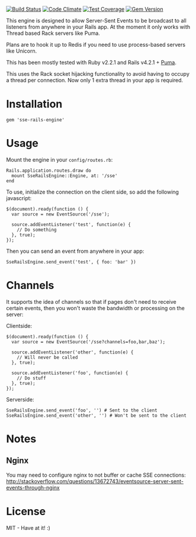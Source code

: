 [![Build Status](https://travis-ci.org/henders/sse-rails-engine.svg?branch=master)](https://travis-ci.org/henders/sse-rails-engine)
[![Code Climate](https://codeclimate.com/github/henders/sse-rails-engine/badges/gpa.svg)](https://codeclimate.com/github/henders/sse-rails-engine)
[![Test Coverage](https://codeclimate.com/github/henders/sse-rails-engine/badges/coverage.svg)](https://codeclimate.com/github/henders/sse-rails-engine)
[![Gem Version](https://badge.fury.io/rb/sse-rails-engine.svg)](http://badge.fury.io/rb/sse-rails-engine)

This engine is designed to allow Server-Sent Events to be broadcast to all listeners from anywhere
in your Rails app.
At the moment it only works with Thread based Rack servers like Puma.

Plans are to hook it up to Redis if you need to use process-based servers like Unicorn.

This has been mostly tested with Ruby v2.2.1 and Rails v4.2.1 + [Puma][puma].

This uses the Rack socket hijacking functionality to avoid having to occupy a thread per connection. Now
only 1 extra thread in your app is required.

[puma]: https://github.com/puma/puma

# Installation
```
gem 'sse-rails-engine'
```

# Usage

Mount the engine in your ```config/routes.rb```:
```
Rails.application.routes.draw do
  mount SseRailsEngine::Engine, at: '/sse'
end
```

To use, initialize the connection on the client side, so add the following javascript:
```
$(document).ready(function () {
  var source = new EventSource('/sse');

  source.addEventListener('test', function(e) {
    // Do something
  }, true);
});

```

Then you can send an event from anywhere in your app:
```
SseRailsEngine.send_event('test', { foo: 'bar' })
```

# Channels

It supports the idea of channels so that if pages don't need to receive certain events, then you won't waste
the bandwidth or processing on the server:

Clientside:
```
$(document).ready(function () {
  var source = new EventSource('/sse?channels=foo,bar,baz');

  source.addEventListener('other', function(e) {
    // Will never be called
  }, true);

  source.addEventListener('foo', function(e) {
    // Do stuff
  }, true);
});

```
Serverside:
```
SseRailsEngine.send_event('foo', '') # Sent to the client
SseRailsEngine.send_event('other', '') # Won't be sent to the client
```

# Notes

## Nginx
You may need to configure nginx to not buffer or cache SSE connections:
http://stackoverflow.com/questions/13672743/eventsource-server-sent-events-through-nginx

# License

MIT - Have at it! :)
